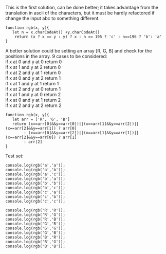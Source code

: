 This is the first solution, can be done better; it takes advantage from the translation in ascii of the characters, but it must be hardly refactored if change the input abc to something different.  
```
function rgb(x, y){
   let n = x.charCodeAt() +y.charCodeAt()
    return (x ? x == y : y) ? x : n == 195 ? 'c' : n==196 ? 'b': 'a'
}
```
A better solution could be setting an array [R, G, B] and check for the positions in the array. 9 cases to be considered:  
if x at 0 and y at 0 return 0  
if x at 1 and y at 2 return 0  
if x at 2 and y at 1 return 0  
if x at 0 and y at 2 return 1  
if x at 1 and y at 1 return 1  
if x at 2 and y at 0 return 1  
if x at 1 and y at 0 return 2  
if x at 0 and y at 1 return 2  
if x at 2 and y at 2 return 2  
```
function rgb(x, y){
   let arr = ['R', 'G', 'B']
   return (x==arr[0]&&y==arr[0])||(x==arr[1]&&y==arr[2])||(x==arr[2]&&y==arr[1]) ? arr[0] 
        : (x==arr[0]&&y==arr[2])||(x==arr[1]&&y==arr[1])||(x==arr[2]&&y==arr[0]) ? arr[1] 
        : arr[2]
}
```
Test set:
```
console.log(rgb('a','a'));
console.log(rgb('a','b'));
console.log(rgb('a','c'));
console.log(rgb('b','a'));
console.log(rgb('b','b'));
console.log(rgb('b','c'));
console.log(rgb('c','a'));
console.log(rgb('c','b'));
console.log(rgb('c','c'));
```

```
console.log(rgb('R','R'));
console.log(rgb('R','G'));
console.log(rgb('R','B'));
console.log(rgb('G','R'));
console.log(rgb('G','G'));
console.log(rgb('G','B'));
console.log(rgb('B','R'));
console.log(rgb('B','G'));
console.log(rgb('B','B'));
```
